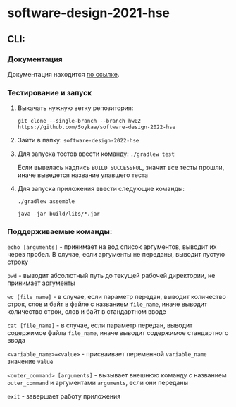 # software-design-2021-hse

## CLI:

### Документация

Документация
находится [по ссылке](https://github.com/Soykaa/software-design-2022-hse/blob/HW01/hw01/documentationCLI.md).

### Тестирование и запуск

1. Выкачать нужную ветку репозитория:

   `git clone --single-branch --branch hw02 https://github.com/Soykaa/software-design-2022-hse`


2. Зайти в папку: `software-design-2022-hse`


3. Для запуска тестов ввести команду:
   `./gradlew test`

   Если вывелась надпись `BUILD SUCCESSFUL`, значит все тесты прошли, иначе выведется название упавшего теста


4. Для запуска приложения ввести следующие команды:

   `./gradlew assemble`

   `java -jar build/libs/*.jar`

### Поддерживаемые команды:

`echo [arguments]` - принимает на вод список аргументов, выводит их через пробел. В случае, если аргументы не переданы,
выводит пустую строку

`pwd` - выводит абсолютный путь до текущей рабочей директории, не принимает аргументы

`wc [file_name]` - в случае, если параметр передан, выводит количество строк, слов и байт в файле с
названием `file_name`, иначе выводит количество строк, слов и байт в стандартном вводе

`cat [file_name]` - в случае, если параметр передан, выводит содержимое файла `file_name`, иначе выводит содержимое
стандартного ввода

`<variable_name>=<value>` - присваивает переменной `variable_name` значение `value`

`<outer_command> [arguments]` - вызывает внешнюю команду с названием `outer_command` и аргументами  `arguments`, если
они переданы

`exit` - завершает работу приложения

